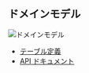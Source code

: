 <div id="search"></div>

ドメインモデル
----------------------------

![ドメインモデル](erd.png)

<!-- nav -->

- [テーブル定義](schema/)
- [API ドキュメント](api/)

